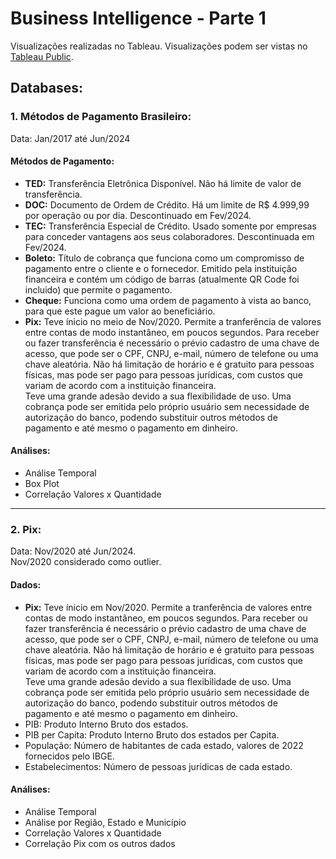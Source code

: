 # Business Intelligence - Parte 1

Visualizações realizadas no Tableau.
Visualizações podem ser vistas no <a href="https://public.tableau.com/app/profile/rafael.oliveira5857/vizzes"> Tableau Public</a>.

## Databases:
### 1. Métodos de Pagamento Brasileiro:
Data: Jan/2017 até Jun/2024

#### Métodos de Pagamento:
<ul>
    <li>
        <b>TED:</b> Transferência Eletrônica Disponível. Não há limite de valor de transferência.
    </li>
    <li>
        <b>DOC:</b> Documento de Ordem de Crédito. Há um limite de R$ 4.999,99 por operação ou por dia. Descontinuado em Fev/2024.
    </li>
    <li>
        <b>TEC:</b> Transferência Especial de Crédito. Usado somente por empresas para conceder vantagens aos seus colaboradores. Descontinuada em Fev/2024.
    </li>
    <li>
        <b>Boleto:</b> Título de cobrança que funciona como um compromisso de pagamento entre o cliente e o fornecedor. Emitido pela instituição financeira e contém um código de barras (atualmente QR Code foi incluido) que permite o pagamento.
    </li>
    <li>
        <b>Cheque:</b> Funciona como uma ordem de pagamento à vista ao banco, para que este pague um valor ao beneficiário.
    </li>
    <li>
        <b>Pix:</b> Teve ínicio no meio de Nov/2020. Permite a tranferência de valores entre contas de modo instantâneo, em poucos segundos. Para receber ou fazer transferência é necessário o prévio cadastro de uma chave de acesso, que pode ser o CPF, CNPJ, e-mail, número de telefone ou uma chave aleatória. Não há limitação de horário e é gratuito para pessoas físicas, mas pode ser pago para pessoas jurídicas, com custos que variam de acordo com a instituição financeira.<br>
        Teve uma grande adesão devido a sua flexibilidade de uso. Uma cobrança pode ser emitida pelo próprio usuário sem necessidade de autorização do banco, podendo substituir outros métodos de pagamento e até mesmo o pagamento em dinheiro.
    </li>
</ul>

#### Análises:
<ul>
    <li>
        Análise Temporal
    </li>
    <li>
        Box Plot
    </li>
    <li>
        Correlação Valores x Quantidade
    </li>
</ul>

<hr>

### 2. Pix:

Data: Nov/2020 até Jun/2024.<br>
Nov/2020 considerado como outlier.

#### Dados:
<ul>
    <li>
        <b>Pix:</b> Teve ínicio em Nov/2020. Permite a tranferência de valores entre contas de modo instantâneo, em poucos segundos. Para receber ou fazer transferência é necessário o prévio cadastro de uma chave de acesso, que pode ser o CPF, CNPJ, e-mail, número de telefone ou uma chave aleatória. Não há limitação de horário e é gratuito para pessoas físicas, mas pode ser pago para pessoas jurídicas, com custos que variam de acordo com a instituição financeira.<br>
        Teve uma grande adesão devido a sua flexibilidade de uso. Uma cobrança pode ser emitida pelo próprio usuário sem necessidade de autorização do banco, podendo substituir outros métodos de pagamento e até mesmo o pagamento em dinheiro.
    </li>
    <li>
        PIB: Produto Interno Bruto dos estados.
    </li>
    <li>
        PIB per Capita: Produto Interno Bruto dos estados per Capita.
    </li>
    <li>
        População: Número de habitantes de cada estado, valores de 2022 fornecidos pelo IBGE.
    </li>
    <li>
        Estabelecimentos: Número de pessoas jurídicas de cada estado.
    </li>
</ul>

#### Análises:
<ul>
    <li>
        Análise Temporal
    </li>
    <li>
        Análise por Região, Estado e Município
    </li>
    <li>
        Correlação Valores x Quantidade
    </li>
    <li>
        Correlação Pix com os outros dados
    </li>
</ul>
